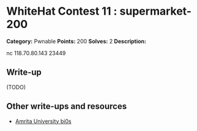 # WhiteHat Contest 11 : supermarket-200

**Category:** Pwnable
**Points:** 200
**Solves:** 2
**Description:**

nc 118.70.80.143 23449

## Write-up

(TODO)

## Other write-ups and resources

* [Amrita University bi0s](https://amritabi0s.wordpress.com/2016/06/26/whitehat-contest-11-supermarket/)
